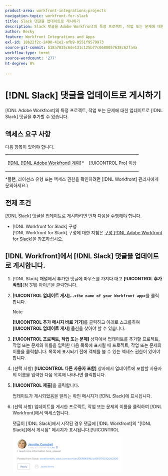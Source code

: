 ```yaml
---
product-area: workfront-integrations;projects
navigation-topic: workfront-for-slack
title: Slack 댓글을 업데이트로 게시하기
description: Slack 댓글을 Adobe Workfront의 특정 프로젝트, 작업 또는 문제에 대한 업데이트로 추가할 수 있습니다.
author: Becky
feature: Workfront Integrations and Apps
exl-id: 18b22f2c-2490-41e2-afb9-0551f9579973
source-git-commit: b18a7835c6de131c125b77c6688057638c62fa4a
workflow-type: tm+mt
source-wordcount: '277'
ht-degree: 0%

---
```


# [!DNL Slack] 댓글을 업데이트로 게시하기

[!DNL Adobe Workfront]의 특정 프로젝트, 작업 또는 문제에 대한 업데이트로 [!DNL Slack] 댓글을 추가할 수 있습니다.

## 액세스 요구 사항

다음 항목이 있어야 합니다.

<table style="table-layout:auto"> 
 <col> 
 </col> 
 <col> 
 </col> 
 <tbody> 
  <tr> 
   <td role="rowheader"><a href="https://business.adobe.com/products/workfront/pricing.html" target="_blank">[!DNL [!DNL Adobe Workfront] 계획]</a>*</td> 
   <td> <p>[!UICONTROL Pro] 이상</p> </td> 
  </tr> 
 </tbody> 
</table>

&#42;플랜, 라이선스 유형 또는 액세스 권한을 확인하려면 [!DNL Workfront] 관리자에게 문의하세요.\

## 전제 조건

[!DNL Slack] 댓글을 업데이트로 게시하려면 먼저 다음을 수행해야 합니다.

* [!DNL Workfront for Slack] 구성\
   [!DNL Workfront for Slack] 구성에 대한 지침은 [구성 [!DNL Adobe Workfront for Slack]](../../workfront-integrations-and-apps/using-workfront-with-slack/configure-workfront-for-slack.md)을 참조하십시오.

## [!DNL Workfront]에서 [!DNL Slack] 댓글을 업데이트로 게시합니다.

1. [!DNL Slack] 채널에서 추가한 댓글에 마우스를 가져다 대고 **[!UICONTROL 추가 작업]**(점 3개) 아이콘을 클릭합니다.

1. **[!UICONTROL 업데이트 게시]...`<the name of your Workfront app>`**&#x200B;를 클릭합니다.

   >[!NOTE]
   >
   >**[!UICONTROL 추가 메시지 바로 가기]**&#x200B;를 클릭하고 아래로 스크롤하여 **[!UICONTROL 업데이트 게시]** 옵션을 찾아야 할 수 있습니다.
   >
   >
1. **[!UICONTROL 프로젝트, 작업 또는 문제]** 상자에서 업데이트를 추가할 프로젝트, 작업 또는 문제의 이름을 입력한 다음 목록에 표시될 때 프로젝트, 작업 또는 문제의 이름을 클릭합니다. 목록에 표시되기 전에 객체를 볼 수 있는 액세스 권한이 있어야 합니다.
1. (선택 사항) **[!UICONTROL 다른 사용자 포함]** 상자에서 업데이트에 포함할 사용자의 이름을 입력한 다음 목록에 나타나면 클릭합니다.
1. **[!UICONTROL 제출]**&#x200B;을 클릭합니다.

   업데이트가 게시되었음을 알리는 확인 메시지가 [!DNL Slack]에 표시됩니다.

1. (선택 사항) 업데이트를 게시한 프로젝트, 작업 또는 문제의 이름을 클릭하여 [!DNL Workfront]에서 액세스합니다.

   댓글이 [!DNL Slack]에서 시작된 경우 댓글에 [!DNL Workfront]의 &quot;[!DNL Slack]]에서 게시됨&quot; 메시지가 표시됩니다.[!UICONTROL 

   ![Slack에서 게시된 업데이트](assets/slack-update-posted-from-slack-350x112.png)
